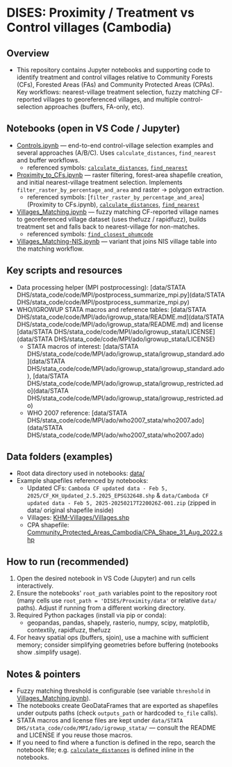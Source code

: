 # DISES: Proximity / Treatment vs Control villages (Cambodia)

## Overview

- This repository contains Jupyter notebooks and supporting code to identify treatment and control villages relative to Community Forests (CFs), Forested Areas (FAs) and Community Protected Areas (CPAs). Key workflows: nearest-village treatment selection, fuzzy matching CF-reported villages to georeferenced villages, and multiple control-selection approaches (buffers, FA-only, etc).

## Notebooks (open in VS Code / Jupyter)

- [Controls.ipynb](Controls.ipynb) — end-to-end control-village selection examples and several approaches (A/B/C). Uses `calculate_distances`, `find_nearest` and buffer workflows.
  - referenced symbols: [`calculate_distances`](Controls.ipynb), [`find_nearest`](Controls.ipynb)
- [Proximity_to_CFs.ipynb](Proximity_to_CFs.ipynb) — raster filtering, forest-area shapefile creation, and initial nearest-village treatment selection. Implements `filter_raster_by_percentage_and_area` and raster → polygon extraction.
  - referenced symbols: [`filter_raster_by_percentage_and_area`](Proximity to CFs.ipynb), [`calculate_distances`](Proximity_to_CFs.ipynb), [`find_nearest`](Proximity_to_CFs.ipynb)
- [Villages_Matching.ipynb](Villages_Matching.ipynb) — fuzzy matching CF-reported village names to georeferenced village dataset (uses thefuzz / rapidfuzz), builds treatment set and falls back to nearest-village for non-matches.
  - referenced symbols: [`find_closest_phumcode`](Villages_Matching.ipynb)
- [Villages_Matching-NIS.ipynb](Villages_Matching-NIS.ipynb) — variant that joins NIS village table into the matching workflow.

## Key scripts and resources

- Data processing helper (MPI postprocessing): [data/STATA DHS/stata_code/code/MPI/postprocess_summarize_mpi.py](data/STATA DHS/stata_code/code/MPI/postprocess_summarize_mpi.py)
- WHO/IGROWUP STATA macros and reference tables: [data/STATA DHS/stata_code/code/MPI/ado/igrowup_stata/README.md](data/STATA DHS/stata_code/code/MPI/ado/igrowup_stata/README.md) and license [data/STATA DHS/stata_code/code/MPI/ado/igrowup_stata/LICENSE](data/STATA DHS/stata_code/code/MPI/ado/igrowup_stata/LICENSE)
  - STATA macros of interest: [data/STATA DHS/stata_code/code/MPI/ado/igrowup_stata/igrowup_standard.ado](data/STATA DHS/stata_code/code/MPI/ado/igrowup_stata/igrowup_standard.ado), [data/STATA DHS/stata_code/code/MPI/ado/igrowup_stata/igrowup_restricted.ado](data/STATA DHS/stata_code/code/MPI/ado/igrowup_stata/igrowup_restricted.ado)
  - WHO 2007 reference: [data/STATA DHS/stata_code/code/MPI/ado/who2007_stata/who2007.ado](data/STATA DHS/stata_code/code/MPI/ado/who2007_stata/who2007.ado)

## Data folders (examples)

- Root data directory used in notebooks: [data/]( #https://drive.google.com/open?id=18ttY1vG89yW1TT4UNwBPimaUsl0nKvqt&usp=drive_fs)
- Example shapefiles referenced by notebooks:
  - Updated CFs: `Camboda CF updated data - Feb 5, 2025/CF_KH_Updated_2.5.2025_EPSG32648.shp` & `data/Camboda CF updated data - Feb 5, 2025-20250217T220026Z-001.zip` (zipped in data/ original shapefile inside)
  - Villages: [KHM-Villages/Villages.shp](data/KHM-Villages/Villages.shp)
  - CPA shapefile: [Community_Protected_Areas_Cambodia/CPA_Shape_31_Aug_2022.shp](data/Community_Protected_Areas_Cambodia/CPA_Shape_31_Aug_2022.shp)

## How to run (recommended)
1. Open the desired notebook in VS Code (Jupyter) and run cells interactively.
2. Ensure the notebooks' `root_path` variables point to the repository root (many cells use `root_path = 'DISES/Proximity/data'` or relative `data/` paths). Adjust if running from a different working directory.
3. Required Python packages (install via pip or conda):
   - geopandas, pandas, shapely, rasterio, numpy, scipy, matplotlib, contextily, rapidfuzz, thefuzz
4. For heavy spatial ops (buffers, sjoin), use a machine with sufficient memory; consider simplifying geometries before buffering (notebooks show .simplify usage).

## Notes & pointers
- Fuzzy matching threshold is configurable (see variable `threshold` in [Villages_Matching.ipynb](Villages_Matching.ipynb)).
- The notebooks create GeoDataFrames that are exported as shapefiles under outputs paths (check `outputs_path` or hardcoded `to_file` calls).
- STATA macros and license files are kept under `data/STATA DHS/stata_code/code/MPI/ado/igrowup_stata/` — consult the README and LICENSE if you reuse those macros.
- If you need to find where a function is defined in the repo, search the notebook file; e.g. [`calculate_distances`](Proximity_to_CFs.ipynb) is defined inline in the notebooks.
